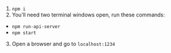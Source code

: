 1. `npm i`
2. You'll need two terminal windows open, run these commands:
  - `npm run-api-server`
  - `npm start`
3. Open a browser and go to `localhost:1234`